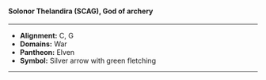 #### Solonor Thelandira (SCAG), God of archery
___

- **Alignment:** C, G
- **Domains:** War
- **Pantheon:** Elven
- **Symbol:** Silver arrow with green fletching
___
